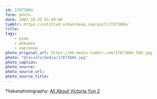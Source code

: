 ```yaml
---
id: 17873884
form: photo
date: 2007-10-31 01:09:00
tumblr: https://untitled.urbansheep.com/post/17873884/
title:
tags:
    - руки
    - девушки
    - картинки
photo_original_url: https://64.media.tumblr.com/17873884_500.jpg
photo: "@/assets/media/17873884.jpg"
photo_caption:
photo_source:
photo_source_url:
photo_source_title:
---
```


<p>*hakanphotography: <a href="http://hakanphotography.deviantart.com/art/All-About-Victoria-Yun-2-51792057">All About Victoria Yun 2</a></p>
